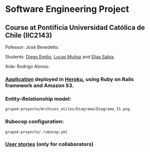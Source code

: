 # Software Engineering Project

## Course at Pontificia Universidad Católica de Chile (IIC2143)

Pofessor: José Benedetto.

Students: [Diego Emilio](https://github.com/DiegoEmilio01), [Lucas Muñoz](https://github.com/Luckbox314) and [Elías Sabja](https://github.com/EliasSabja).

Aide: Rodrigo Alonso.

### [Application](https://swipe-eat.herokuapp.com/) deployed in [Heroku](https://www.heroku.com/), using Ruby on Rails framework and Amazon S3.

### Entity–Relationship model:

`grupo4-proyecto/Archivos_utiles/Diagrama/Diagrama_IS.png`

### Rubocop configuration:

`grupo4-proyecto/.rubocop.yml`

### [User stories](https://trello.com/b/1NwNDwc7/todo-list-relatos-de-usuario) (only for collaborators)
